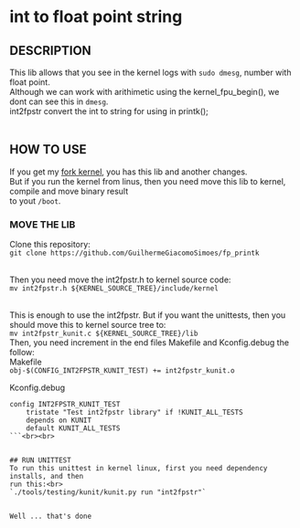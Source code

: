 # int to float point string

## DESCRIPTION
This lib allows that you see in the kernel logs with `sudo dmesg`, number with float point. <br>
Although we can work with arithimetic using the kernel_fpu_begin(), we dont can see this in `dmesg`. <br>
int2fpstr convert the int to string for using in printk();<br><br>

## HOW TO USE
If you get my [fork kernel](https://github.com/GuilhermeGiacomoSimoes/linux), you has this lib and another changes. <br>
But if you run the kernel from linus, then you need move this lib to kernel, compile and move binary result <br>
to yout `/boot`.

### MOVE THE LIB
Clone this repository: <br>
`git clone https://github.com/GuilhermeGiacomoSimoes/fp_printk` <br><br>

Then you need move the int2fpstr.h to kernel source code: <br>
`mv int2fpstr.h ${KERNEL_SOURCE_TREE}/include/kernel`<br><br>

This is enough to use the int2fpstr. But if you want the unittests, then you should move this to kernel source tree to:<br>
`mv int2fpstr_kunit.c ${KERNEL_SOURCE_TREE}/lib`<br>
Then, you need increment in the end files Makefile and Kconfig.debug the follow:<br>
Makefile<br>
`obj-$(CONFIG_INT2FPSTR_KUNIT_TEST) += int2fpstr_kunit.o`<br>

Kconfig.debug
```
config INT2FPSTR_KUNIT_TEST
	tristate "Test int2fpstr library" if !KUNIT_ALL_TESTS
	depends on KUNIT
	default KUNIT_ALL_TESTS
```<br><br>


## RUN UNITTEST
To run this unittest in kernel linux, first you need dependency installs, and then
run this:<br>
`./tools/testing/kunit/kunit.py run "int2fpstr"`


Well ... that's done 
